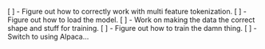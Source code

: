 [ ] - Figure out how to correctly work with multi feature tokenization.
[ ] - Figure out how to load the model.
[ ] - Work on making the data the correct shape and stuff for training.
[ ] - Figure out how to train the damn thing.
[ ] - Switch to using Alpaca...

